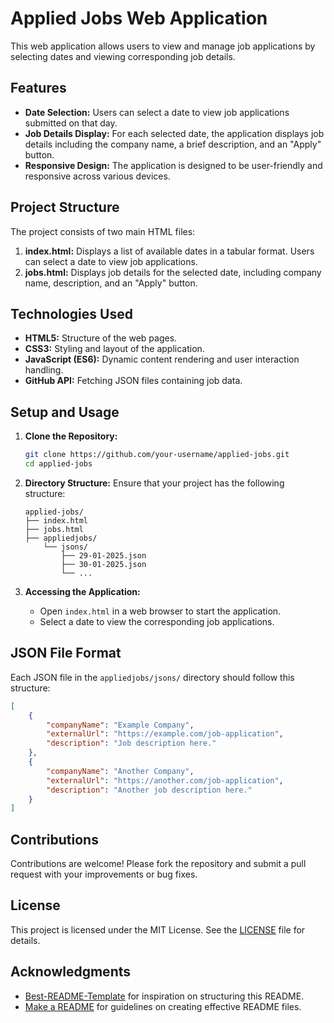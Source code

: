 # Applied Jobs Web Application

This web application allows users to view and manage job applications by selecting dates and viewing corresponding job details.

## Features

- **Date Selection:** Users can select a date to view job applications submitted on that day.
- **Job Details Display:** For each selected date, the application displays job details including the company name, a brief description, and an "Apply" button.
- **Responsive Design:** The application is designed to be user-friendly and responsive across various devices.

## Project Structure

The project consists of two main HTML files:

1. **index.html:** Displays a list of available dates in a tabular format. Users can select a date to view job applications.
2. **jobs.html:** Displays job details for the selected date, including company name, description, and an "Apply" button.

## Technologies Used

- **HTML5:** Structure of the web pages.
- **CSS3:** Styling and layout of the application.
- **JavaScript (ES6):** Dynamic content rendering and user interaction handling.
- **GitHub API:** Fetching JSON files containing job data.

## Setup and Usage

1. **Clone the Repository:**

   ```bash
   git clone https://github.com/your-username/applied-jobs.git
   cd applied-jobs
   ```

2. **Directory Structure:** Ensure that your project has the following structure:

   ```
   applied-jobs/
   ├── index.html
   ├── jobs.html
   ├── appliedjobs/
       └── jsons/
           ├── 29-01-2025.json
           ├── 30-01-2025.json
           └── ...
   ```

3. **Accessing the Application:**

   - Open `index.html` in a web browser to start the application.
   - Select a date to view the corresponding job applications.

## JSON File Format

Each JSON file in the `appliedjobs/jsons/` directory should follow this structure:

```json
[
    {
        "companyName": "Example Company",
        "externalUrl": "https://example.com/job-application",
        "description": "Job description here."
    },
    {
        "companyName": "Another Company",
        "externalUrl": "https://another.com/job-application",
        "description": "Another job description here."
    }
]
```

## Contributions

Contributions are welcome! Please fork the repository and submit a pull request with your improvements or bug fixes.

## License

This project is licensed under the MIT License. See the [LICENSE](LICENSE) file for details.

## Acknowledgments

- [Best-README-Template](https://github.com/othneildrew/Best-README-Template) for inspiration on structuring this README.
- [Make a README](https://www.makeareadme.com/) for guidelines on creating effective README files.

